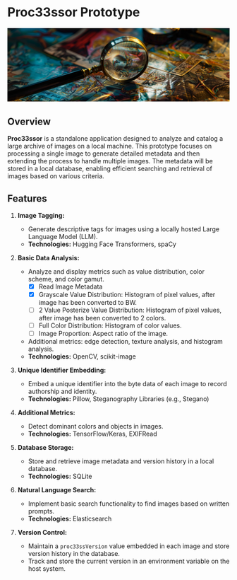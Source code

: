 # Proc33ssor Prototype

![Cover Image](./images/cover.png)

## Overview

**Proc33ssor** is a standalone application designed to analyze and catalog a large archive of images on a local machine. This prototype focuses on processing a single image to generate detailed metadata and then extending the process to handle multiple images. The metadata will be stored in a local database, enabling efficient searching and retrieval of images based on various criteria.

## Features

1. **Image Tagging:**
   - Generate descriptive tags for images using a locally hosted Large Language Model (LLM).
   - **Technologies:** Hugging Face Transformers, spaCy

2. **Basic Data Analysis:**
   - Analyze and display metrics such as value distribution, color scheme, and color gamut.
     - [x] Read Image Metadata
     - [x] Grayscale Value Distribution: Histogram of pixel values, after image has been converted to BW.
     - [ ] 2 Value Posterize Value Distribution: Histogram of pixel values, after image has been converted to 2 colors.
     - [ ] Full Color Distribution: Histogram of color values.
     - [ ] Image Proportion: Aspect ratio of the image.
   - Additional metrics: edge detection, texture analysis, and histogram analysis.
   - **Technologies:** OpenCV, scikit-image

3. **Unique Identifier Embedding:**
   - Embed a unique identifier into the byte data of each image to record authorship and identity.
   - **Technologies:** Pillow, Steganography Libraries (e.g., Stegano)

4. **Additional Metrics:**
   - Detect dominant colors and objects in images.
   - **Technologies:** TensorFlow/Keras, EXIFRead

5. **Database Storage:**
   - Store and retrieve image metadata and version history in a local database.
   - **Technologies:** SQLite

6. **Natural Language Search:**
   - Implement basic search functionality to find images based on written prompts.
   - **Technologies:** Elasticsearch

7. **Version Control:**
   - Maintain a `proc33ssVersion` value embedded in each image and store version history in the database.
   - Track and store the current version in an environment variable on the host system.